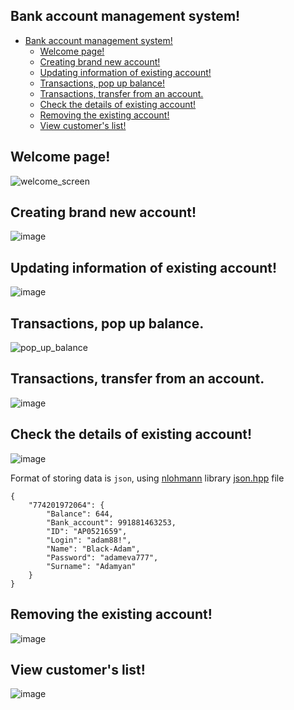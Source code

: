 ## Bank account management system!


- [Bank account management system!](#bank-account-management-system)
    - [Welcome page!](#welcome-page)
    - [Creating brand new account!](#creating-brand-new-account)
    - [Updating information of existing account!](#updating-information-of-existing-account)
    - [Transactions, pop up balance!](#transactions-pop-up-balance)
    - [Transactions, transfer from an account.](#transactions-transfer-from-an-account)
    - [Check the details of existing account!](#check-the-details-of-existing-account)
    - [Removing the existing account!](#removing-the-existing-account)
    - [View customer's list!](#view-customers-list)

## Welcome page!  

![welcome_screen](https://user-images.githubusercontent.com/56166165/125487541-1f01a688-7caf-43fe-b523-893dfb949d8a.PNG)


## Creating brand new account!

![image](https://user-images.githubusercontent.com/56166165/125507700-657673ae-1f0f-4e5e-8cb2-af9132ed125a.png)


## Updating information of existing account!

![image](https://user-images.githubusercontent.com/56166165/125495159-8db8e59c-a77f-4b14-b7d9-91ec75e82944.png)


## Transactions, pop up balance.

![pop_up_balance](https://user-images.githubusercontent.com/56166165/125495851-284cb47b-6f52-448e-b176-3fe4d8ec6a19.PNG)


## Transactions, transfer from an account.

![image](https://user-images.githubusercontent.com/56166165/125496812-9edd7cfb-3918-4645-94b5-7f885da42624.png)


## Check the details of existing account!

![image](https://user-images.githubusercontent.com/56166165/125508761-75d493ff-d99c-4f47-81e6-a3d107697206.png)

Format of storing data is ``json``, using [nlohmann](https://github.com/nlohmann/json) library [json.hpp](https://github.com/nlohmann/json/blob/develop/include/nlohmann/json.hpp) file

``` 
{
    "774201972064": {
        "Balance": 644,
        "Bank_account": 991881463253,
        "ID": "AP0521659",
        "Login": "adam88!",
        "Name": "Black-Adam",
        "Password": "adameva777",
        "Surname": "Adamyan"
    }
}
```

## Removing the existing account!

![image](https://user-images.githubusercontent.com/56166165/125512315-7ba99dfa-255e-4c70-a9c9-798d31526e9a.png)


## View customer's list!

![image](https://user-images.githubusercontent.com/56166165/125512117-772561c0-c9b1-4136-813a-0c4b244f2c21.png)


